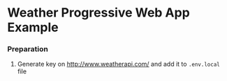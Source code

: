 # Weather Progressive Web App Example

### Preparation
1. Generate key on http://www.weatherapi.com/ and add it to `.env.local` file
